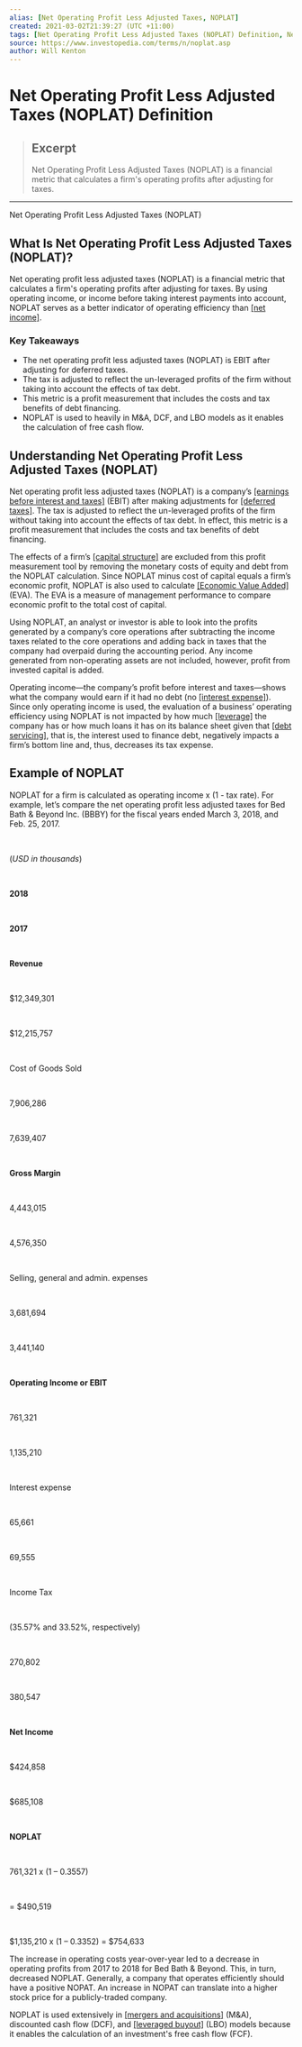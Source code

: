 ```yaml
---
alias: [Net Operating Profit Less Adjusted Taxes, NOPLAT]
created: 2021-03-02T21:39:27 (UTC +11:00)
tags: [Net Operating Profit Less Adjusted Taxes (NOPLAT) Definition, Net Operating Profit Less Adjusted Taxes (NOPLAT)]
source: https://www.investopedia.com/terms/n/noplat.asp
author: Will Kenton
---
```


# Net Operating Profit Less Adjusted Taxes (NOPLAT) Definition

> ## Excerpt
> Net Operating Profit Less Adjusted Taxes (NOPLAT) is a financial metric that calculates a firm's operating profits after adjusting for taxes.

---

Net Operating Profit Less Adjusted Taxes (NOPLAT)
## What Is Net Operating Profit Less Adjusted Taxes (NOPLAT)?

Net operating profit less adjusted taxes (NOPLAT) is a financial metric that calculates a firm's operating profits after adjusting for taxes. By using operating income, or income before taking interest payments into account, NOPLAT serves as a better indicator of operating efficiency than [[net income]](https://www.investopedia.com/terms/n/netincome.asp).

### Key Takeaways

-   The net operating profit less adjusted taxes (NOPLAT) is EBIT after adjusting for deferred taxes.
-   The tax is adjusted to reflect the un-leveraged profits of the firm without taking into account the effects of tax debt.
-   This metric is a profit measurement that includes the costs and tax benefits of debt financing.
-   NOPLAT is used to heavily in M&A, DCF, and LBO models as it enables the calculation of free cash flow.

## Understanding Net Operating Profit Less Adjusted Taxes (NOPLAT)

Net operating profit less adjusted taxes (NOPLAT) is a company’s [[earnings before interest and taxes]](https://www.investopedia.com/terms/e/ebit.asp) (EBIT) after making adjustments for [[deferred taxes]](https://www.investopedia.com/terms/d/deferredincometax.asp). The tax is adjusted to reflect the un-leveraged profits of the firm without taking into account the effects of tax debt. In effect, this metric is a profit measurement that includes the costs and tax benefits of debt financing.

The effects of a firm’s [[capital structure]](https://www.investopedia.com/terms/c/capitalstructure.asp) are excluded from this profit measurement tool by removing the monetary costs of equity and debt from the NOPLAT calculation. Since NOPLAT minus cost of capital equals a firm’s economic profit, NOPLAT is also used to calculate [[Economic Value Added]](https://www.investopedia.com/terms/e/eva.asp) (EVA). The EVA is a measure of management performance to compare economic profit to the total cost of capital.

Using NOPLAT, an analyst or investor is able to look into the profits generated by a company’s core operations after subtracting the income taxes related to the core operations and adding back in taxes that the company had overpaid during the accounting period. Any income generated from non-operating assets are not included, however, profit from invested capital is added.

Operating income—the company’s profit before interest and taxes—shows what the company would earn if it had no debt (no [[interest expense]](https://www.investopedia.com/terms/i/interestexpense.asp)). Since only operating income is used, the evaluation of a business’ operating efficiency using NOPLAT is not impacted by how much [[leverage]](https://www.investopedia.com/terms/l/leverage.asp) the company has or how much loans it has on its balance sheet given that [[debt servicing]](https://www.investopedia.com/terms/d/debtservice.asp), that is, the interest used to finance debt, negatively impacts a firm’s bottom line and, thus, decreases its tax expense.

## Example of NOPLAT

NOPLAT for a firm is calculated as operating income x (1 - tax rate). For example, let’s compare the net operating profit less adjusted taxes for Bed Bath & Beyond Inc. (BBBY) for the fiscal years ended March 3, 2018, and Feb. 25, 2017.

 

(_USD in thousands_)

 

**2018**

 

**2017**

 

**Revenue**

 

$12,349,301

 

$12,215,757

 

Cost of Goods Sold

 

7,906,286

 

7,639,407

 

**Gross Margin**

 

4,443,015

 

4,576,350

 

Selling, general and admin. expenses

 

3,681,694

 

3,441,140

 

**Operating Income or EBIT**

 

761,321

 

1,135,210

 

Interest expense

 

65,661

 

69,555

 

Income Tax

 

(35.57% and 33.52%, respectively)

 

270,802

 

380,547

 

**Net Income**

 

$424,858

 

$685,108

 

**NOPLAT**

 

761,321 x (1 – 0.3557)

 

\= $490,519

 

$1,135,210 x (1 – 0.3352) = $754,633

The increase in operating costs year-over-year led to a decrease in operating profits from 2017 to 2018 for Bed Bath & Beyond. This, in turn, decreased NOPLAT. Generally, a company that operates efficiently should have a positive NOPAT. An increase in NOPAT can translate into a higher stock price for a publicly-traded company.

NOPLAT is used extensively in [[mergers and acquisitions]](https://www.investopedia.com/terms/m/mergersandacquisitions.asp) (M&A), discounted cash flow (DCF), and [[leveraged buyout]](https://www.investopedia.com/terms/l/leveragedbuyout.asp) (LBO) models because it enables the calculation of an investment's free cash flow (FCF).

